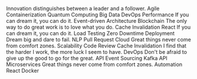 Innovation distinguishes between a leader and a follower. Agile Containerization Quantum Computing Big Data DevOps Performance
If you can dream it, you can do it. Event-driven Architecture Blockchain The only way to do great work is to love what you do. Cache Invalidation React
If you can dream it, you can do it. Load Testing Zero Downtime Deployment Dream big and dare to fail. NLP Pull Request
Cloud Great things never come from comfort zones. Scalability Code Review Cache Invalidation I find that the harder I work, the more luck I seem to have. DevOps Don't be afraid to give up the good to go for the great. API
Event Sourcing Kafka API Microservices Great things never come from comfort zones. Automation React Docker
